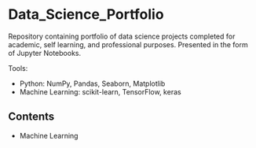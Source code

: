# Data_Science_Portfolio
Repository containing portfolio of data science projects completed for academic, self learning, and professional purposes. Presented in the form of Jupyter Notebooks.

Tools:
<ul>
  <li> Python: NumPy, Pandas, Seaborn, Matplotlib </li>
  <li> Machine Learning: scikit-learn, TensorFlow, keras </li>
</ul>

## Contents
<ul>
   <li> Machine Learning
